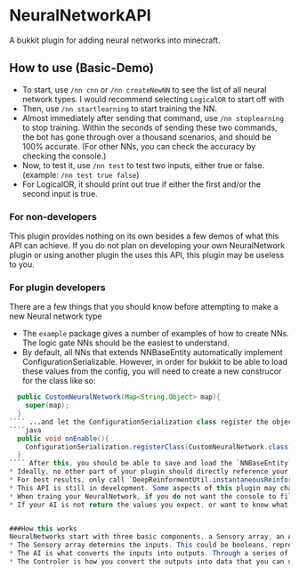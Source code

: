# NeuralNetworkAPI
A bukkit plugin for adding neural networks into minecraft.

##  How to use (Basic-Demo)
* To start, use `/nn cnn` or `/nn createNewNN` to see the list of all neural network types. I would recommend selecting `LogicalOR` to start off with
* Then, use `/nn startlearning` to start training the NN.
* Almost immediately after sending that command, use `/nn stoplearning` to stop training. Within the seconds of sending these two commands, the bot has gone through over a thousand scenarios, and should be 100% accurate. (For other NNs, you can check the accuracy by checking the console.)
* Now, to test it, use `/nn test` to test two inputs, either true or false. (example: `/nn test true false`)
* For LogicalOR, it should print out true if either the first and/or the second input is true.


### For non-developers
This plugin provides nothing on its own besides a few demos of what this API can achieve. If you do not plan on developing your own NeuralNetwork plugin or using another plugin the uses this API, this plugin may be useless to you.

### For plugin developers
There are a few things that you should know before attempting to make a new Neural network type
* The `example` package gives a number of examples of how to create NNs. The logic gate NNs should be the easiest to understand.
* By default, all NNs that extends NNBaseEntity automatically implement ConfigurationSerializable. However, in order for bukkit to be able to load these values from the config, you will need to create a new construcor for the class like so: 
````java
  public CustomNeuralNetwork(Map<String,Object> map){
    super(map);
  }
```` ...and let the ConfigurationSerialization class register the object in the onEnable or onLoad of the main class like so:
````java
  public void onEnable(){
    ConfigurationSerialization.registerClass(CustomNeuralNetwork.class);
  }
```` After this, you should be able to save and load the `NNBaseEntity` to and from the config. Note that you cannot save the `NeuralNetwork` instance to the config.
* Ideally, no other part of your plugin should directly reference your custom neural network object. Instead, all calls to that object should be done through the NeuralNetwork object.
* For best results, only call `DeepReinformentUtil.instantaneousReinforce` when the NN failed in any way. Calling it when it returned the correct value tends to make it "forget" what it may have already learned.
* This API is still in development. Some aspects of this plugin may change in future updates. Continually to check the github page for updates and make sure your project always references the newest version.
* When traing your NeuralNetwork, if you do not want the console to fill up with debug messages, use `NeuralNetwork#setBroadcasting(false);` to disable console debugging.
* If your AI is not return the values you expect, or want to know what your NN is "thinking" given an input, you can open the grapher to have a visualisation of what is happening. use `NeuralNetwork#openGrapher();` to open the grapher instance. Once you are done, you can use `NeuralNetwork#closeGrapher();` to propperly shut it down.


###How this works
NeuralNetworks start with three basic components, a Sensory array, an AI object, and a Controler object.
* The Sensory array determins the inputs. This could be booleans, representing a true or false value, or numbers which represent possible states the for the input.
* The AI is what converts the inputs into outputs. Through a series of neurons, each with their own values and thresholds, the information is passed from the input into outputs based on how the NN has been trained.
* The Controler is how you convert the outputs into data that you can use. For example, the controler can convert the outputs into a boolean, determining if the AI detected a swear word for a swear filter, or determining the sum of two integers.